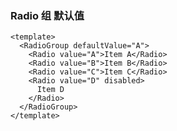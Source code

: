 ### Radio 组 默认值

<!--start-code-->

```vue
<template>
  <RadioGroup defaultValue="A">
    <Radio value="A">Item A</Radio>
    <Radio value="B">Item B</Radio>
    <Radio value="C">Item C</Radio>
    <Radio value="D" disabled>
      Item D
    </Radio>
  </RadioGroup>
</template>
```

<!--end-code-->
